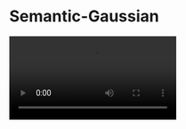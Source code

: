# Semantic-Gaussian

<video src="/assets/fern_render.mp4"></video>

<!-- <video id="video" controls="" preload="none" poster="封面">
      <source id="mp4" src="./assets/fern_render.mp4" type="video/mp4">
</videos>

<!-- <video id="video" controls="" preload="none" poster="封面">
      <source id="mp4" src="./assets/fern_seg.mp4" type="video/mp4">
</videos> -->
